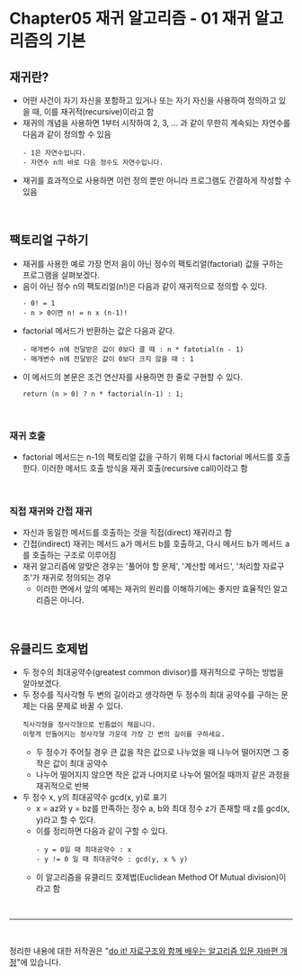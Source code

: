 # Chapter05 재귀 알고리즘 - 01 재귀 알고리즘의 기본

## 재귀란?
- 어떤 사건이 자기 자신을 포함하고 있거나 또는 자기 자신을 사용하여 정의하고 있을 때, 이를 재귀적(recursive)이라고 함
- 재귀의 개념을 사용하면 1부터 시작하여 2, 3, ... 과 같이 무한히 계속되는 자연수를 다음과 같이 정의할 수 있음
  ```
  - 1은 자연수입니다.
  - 자연수 n의 바로 다음 정수도 자연수입니다.
  ```
- 재귀를 효과적으로 사용하면 이런 정의 뿐만 아니라 프로그램도 간결하게 작성할 수 있음

<br>

## 팩토리얼 구하기
- 재귀를 사용한 예로 가장 먼저 음이 아닌 정수의 팩토리얼(factorial) 값을 구하는 프로그램을 살펴보겠다.
- 음이 아닌 정수 n의 팩토리얼(n!)은 다음과 같이 재귀적으로 정의할 수 있다.
  ```
  - 0! = 1
  - n > 0이면 n! = n x (n-1)!
  ```
- factorial 메서드가 반환하는 값은 다음과 같다.
  ```
  - 매개변수 n에 전달받은 값이 0보다 클 때 : n * fatotial(n - 1)
  - 매개변수 n에 전달받은 값이 0보다 크지 않을 때 : 1
  ```
- 이 메서드의 본문은 조건 연산자를 사용하면 한 줄로 구현할 수 있다.
  ```
  return (n > 0) ? n * factorial(n-1) : 1;
  ```
  
<br>

### 재귀 호출
- factorial 메서드는 n-1의 팩토리얼 값을 구하기 위해 다시 factorial 메서드를 호출한다. 이러한 메서드 호출 방식을 재귀 호출(recursive call)이라고 함

<br>

### 직접 재귀와 간접 재귀
- 자신과 동일한 메서드를 호출하는 것을 직접(direct) 재귀라고 함
- 간접(indirect) 재귀는 메서드 a가 메서드 b를 호출하고, 다시 메서드 b가 메서드 a를 호출하는 구조로 이루어짐
- 재귀 알고리즘에 알맞은 경우는 '풀어야 할 문제', '계산할 메서드', '처리할 자료구조'가 재귀로 정의되는 경우
  - 이러한 면에서 앞의 예제는 재귀의 원리를 이해하기에는 좋지만 효율적인 알고리즘은 아니다.

<br>

## 유클리드 호제법
- 두 정수의 최대공약수(greatest common divisor)를 재귀적으로 구하는 방법을 알아보겠다.
- 두 정수를 직사각형 두 변의 길이라고 생각하면 두 정수의 최대 공약수를 구하는 문제는 다음 문제로 바꿀 수 있다.
  ```
  직사각형을 정사각형으로 빈틈없이 채웁니다.
  이렇게 만들어지는 정사각형 가운데 가장 긴 변의 길이를 구하세요.
  ```
  - 두 정수가 주어질 경우 큰 값을 작은 값으로 나누었을 때 나누어 떨어지면 그 중 작은 값이 최대 공약수
  - 나누어 떨어지지 않으면 작은 값과 나머지로 나누어 떨어질 때까지 같은 과정을 재귀적으로 반복
- 두 정수 x, y의 최대공약수 gcd(x, y)로 표기
  - x = az와 y = bz를 만족하는 정수 a, b와 최대 정수 z가 존재할 때 z를 gcd(x, y)라고 할 수 있다.
  - 이를 정리하면 다음과 같이 구할 수 있다.
    ```
    - y = 0일 때 최대공약수 : x
    - y != 0 일 때 최대공약수 : gcd(y, x % y)
    ```
  - 이 알고리즘을 유클리드 호제법(Euclidean Method Of Mutual division)이라고 함

<br>

---

<br>

정리한 내용에 대한 저작권은 "[do it! 자료구조와 함께 배우는 알고리즘 입문 자바편 개정](https://www.aladin.co.kr/search/wsearchresult.aspx?SearchTarget=All&SearchWord=Do+it%21+%EC%9E%90%EB%A3%8C%EA%B5%AC%EC%A1%B0%EC%99%80+%ED%95%A8%EA%BB%98+%EB%B0%B0%EC%9A%B0%EB%8A%94+%EC%95%8C%EA%B3%A0%EB%A6%AC%EC%A6%98+%EC%9E%85%EB%AC%B8+%3A+%EC%9E%90%EB%B0%94+%ED%8E%B8)"에 있습니다.
